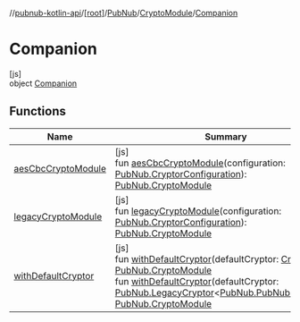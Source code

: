 //[pubnub-kotlin-api](../../../../../index.md)/[[root]](../../../index.md)/[PubNub](../../index.md)/[CryptoModule](../index.md)/[Companion](index.md)

# Companion

[js]\
object [Companion](index.md)

## Functions

| Name | Summary |
|---|---|
| [aesCbcCryptoModule](aes-cbc-crypto-module.md) | [js]<br>fun [aesCbcCryptoModule](aes-cbc-crypto-module.md)(configuration: [PubNub.CryptorConfiguration](../../-cryptor-configuration/index.md)): [PubNub.CryptoModule](../index.md) |
| [legacyCryptoModule](legacy-crypto-module.md) | [js]<br>fun [legacyCryptoModule](legacy-crypto-module.md)(configuration: [PubNub.CryptorConfiguration](../../-cryptor-configuration/index.md)): [PubNub.CryptoModule](../index.md) |
| [withDefaultCryptor](with-default-cryptor.md) | [js]<br>fun [withDefaultCryptor](with-default-cryptor.md)(defaultCryptor: [Cryptor](../../../-cryptor/index.md)): [PubNub.CryptoModule](../index.md)<br>fun [withDefaultCryptor](with-default-cryptor.md)(defaultCryptor: [PubNub.LegacyCryptor](../../-legacy-cryptor/index.md)&lt;[PubNub.PubNubFileType](../../-pub-nub-file-type/index.md)&gt;): [PubNub.CryptoModule](../index.md) |
